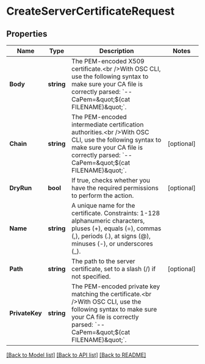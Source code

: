# CreateServerCertificateRequest

## Properties

Name | Type | Description | Notes
------------ | ------------- | ------------- | -------------
**Body** | **string** | The PEM-encoded X509 certificate.&lt;br /&gt;With OSC CLI, use the following syntax to make sure your CA file is correctly parsed: &#x60;--CaPem&#x3D;&amp;quot;$(cat FILENAME)&amp;quot;&#x60;. | 
**Chain** | **string** | The PEM-encoded intermediate certification authorities.&lt;br /&gt;With OSC CLI, use the following syntax to make sure your CA file is correctly parsed: &#x60;--CaPem&#x3D;&amp;quot;$(cat FILENAME)&amp;quot;&#x60;. | [optional] 
**DryRun** | **bool** | If true, checks whether you have the required permissions to perform the action. | [optional] 
**Name** | **string** | A unique name for the certificate. Constraints: 1-128 alphanumeric characters, pluses (+), equals (&#x3D;), commas (,), periods (.), at signs (@), minuses (-), or underscores (_). | 
**Path** | **string** | The path to the server certificate, set to a slash (/) if not specified. | [optional] 
**PrivateKey** | **string** | The PEM-encoded private key matching the certificate.&lt;br /&gt;With OSC CLI, use the following syntax to make sure your CA file is correctly parsed: &#x60;--CaPem&#x3D;&amp;quot;$(cat FILENAME)&amp;quot;&#x60;. | 

[[Back to Model list]](../README.md#documentation-for-models) [[Back to API list]](../README.md#documentation-for-api-endpoints) [[Back to README]](../README.md)


